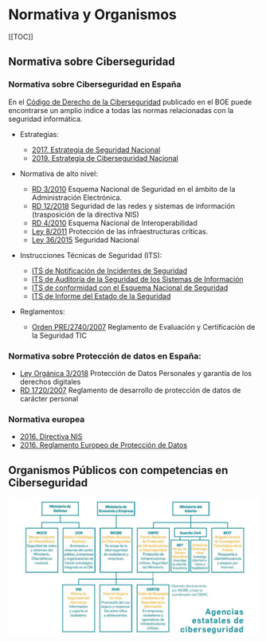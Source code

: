 # Normativa y Organismos

[[TOC]]


## Normativa sobre Ciberseguridad

### Normativa sobre Ciberseguridad en España

En el [Código de Derecho de la Ciberseguridad](https://www.boe.es/biblioteca_juridica/codigos/codigo.php?id=173&modo=1&nota=0&tab=2)
publicado en el BOE puede encontrarse un amplio índice a todas las normas relacionadas con la seguridad 
informática.

- Estrategias:
    - [2017. Estrategia de Seguridad Nacional](https://www.dsn.gob.es/estrategias-publicaciones/estrategias/estrategia-seguridad-nacional-2017)
    - [2019. Estrategia de Ciberseguridad Nacional](https://www.dsn.gob.es/documento/estrategia-nacional-ciberseguridad-2019)

- Normativa de alto nivel:
    - [RD 3/2010](https://www.boe.es/buscar/act.php?id=BOE-A-2010-1330) Esquema Nacional de Seguridad en el ámbito de la Administración Electrónica.
    - [RD 12/2018](https://www.boe.es/diario_boe/txt.php?id=BOE-A-2018-12257) Seguridad de las redes y sistemas de información (trasposición de la directiva NIS)
    - [RD 4/2010](https://www.boe.es/buscar/act.php?id=BOE-A-2010-1331) Esquema Nacional de Interoperabilidad
    - [Ley 8/2011](https://www.ccn-cert.cni.es/publico/InfraestructurasCriticaspublico/Ley82011-de28deabril-PIC.pdf) Protección
de las infraestructuras críticas.
    - [Ley 36/2015](https://www.boe.es/buscar/act.php?id=BOE-A-2015-10389) Seguridad Nacional

- Instrucciones Técnicas de Seguridad (ITS):
    - [ITS de Notificación de Incidentes de Seguridad]()
    - [ITS de Auditoría de la Seguridad de los Sistemas de Información]()
    - [ITS de conformidad con el Esquema Nacional de Seguridad]()
    - [ITS de Informe del Estado de la Seguridad]()

- Reglamentos:
    - [Orden PRE/2740/2007](https://www.boe.es/buscar/act.php?id=BOE-A-2007-16830) Reglamento de Evaluación y Certificación de la Seguridad TIC
<!--
- Organismos
    - [Orden PRA/33/2018](https://www.boe.es/buscar/act.php?id=BOE-A-2018-799) Consejo Nacional de Ciberseguridad
    - [Ley 11/2002](https://www.boe.es/buscar/act.php?id=BOE-A-2002-8628) Centro Nacional de Inteligencia (CNI)    
-->

### Normativa sobre Protección de datos en España:

- [Ley Orgánica 3/2018](https://www.boe.es/buscar/act.php?id=BOE-A-2018-16673) Protección de Datos Personales y garantía de los derechos digitales
- [RD 1720/2007](https://www.boe.es/buscar/act.php?id=BOE-A-2008-979) Reglamento de desarrollo de protección de datos de carácter personal


### Normativa europea
- [2016. Directiva NIS](https://eur-lex.europa.eu/legal-content/ES/TXT/?uri=CELEX%3A32016L1148)
- [2016. Reglamento Europeo de Protección de Datos](https://www.boe.es/doue/2016/119/L00001-00088.pdf)


## Organismos Públicos con competencias en Ciberseguridad

![IMG](./img/organismoscompetentes.jpg)







 



